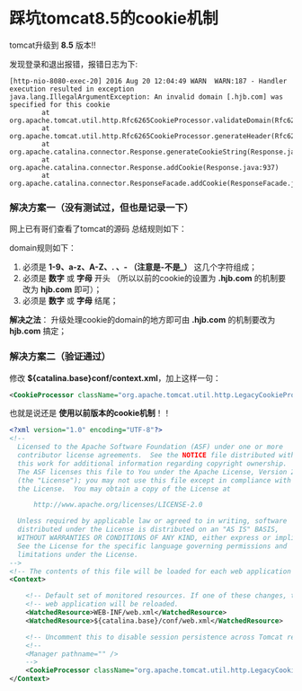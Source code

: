 踩坑tomcat8.5的cookie机制
===============================================================
tomcat升级到 **8.5** 版本!!

发现登录和退出报错，报错日志为下:
```
[http-nio-8080-exec-20] 2016 Aug 20 12:04:49 WARN  WARN:187 - Handler execution resulted in exception
java.lang.IllegalArgumentException: An invalid domain [.hjb.com] was specified for this cookie
        at org.apache.tomcat.util.http.Rfc6265CookieProcessor.validateDomain(Rfc6265CookieProcessor.java:181)
        at org.apache.tomcat.util.http.Rfc6265CookieProcessor.generateHeader(Rfc6265CookieProcessor.java:123)
        at org.apache.catalina.connector.Response.generateCookieString(Response.java:989)
        at org.apache.catalina.connector.Response.addCookie(Response.java:937)
        at org.apache.catalina.connector.ResponseFacade.addCookie(ResponseFacade.java:386)
```

### 解决方案一（没有测试过，但也是记录一下）
网上已有哥们查看了tomcat的源码 总结规则如下：

domain规则如下：

1. 必须是 **1-9、a-z、A-Z、. 、- （注意是-不是_）** 这几个字符组成；
2. 必须是 **数字** 或 **字母** 开头 （所以以前的cookie的设置为 **.hjb.com** 的机制要改为 **hjb.com** 即可）；
3. 必须是 **数字** 或 **字母** 结尾；

**解决之法**： 升级处理cookie的domain的地方即可由 **.hjb.com** 的机制要改为 **hjb.com** 搞定；



### 解决方案二（验证通过）
修改 **${catalina.base}conf/context.xml**，加上这样一句：

```xml 
<CookieProcessor className="org.apache.tomcat.util.http.LegacyCookieProcessor" />
``` 
也就是说还是 **使用以前版本的cookie机制**！！

```xml 
<?xml version="1.0" encoding="UTF-8"?>
<!--
  Licensed to the Apache Software Foundation (ASF) under one or more
  contributor license agreements.  See the NOTICE file distributed with
  this work for additional information regarding copyright ownership.
  The ASF licenses this file to You under the Apache License, Version 2.0
  (the "License"); you may not use this file except in compliance with
  the License.  You may obtain a copy of the License at

      http://www.apache.org/licenses/LICENSE-2.0

  Unless required by applicable law or agreed to in writing, software
  distributed under the License is distributed on an "AS IS" BASIS,
  WITHOUT WARRANTIES OR CONDITIONS OF ANY KIND, either express or implied.
  See the License for the specific language governing permissions and
  limitations under the License.
-->
<!-- The contents of this file will be loaded for each web application -->
<Context>

    <!-- Default set of monitored resources. If one of these changes, the    -->
    <!-- web application will be reloaded.                                   -->
    <WatchedResource>WEB-INF/web.xml</WatchedResource>
    <WatchedResource>${catalina.base}/conf/web.xml</WatchedResource>

    <!-- Uncomment this to disable session persistence across Tomcat restarts -->
    <!--
    <Manager pathname="" />
    -->
    <CookieProcessor className="org.apache.tomcat.util.http.LegacyCookieProcessor" />
</Context>
```
